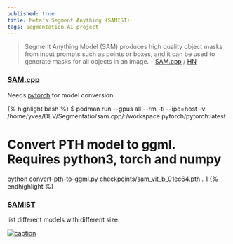 ```yaml
---
published: true
title: Meta's Segment Anything (SAMIST)
tags: segmentation AI project
---
```

> Segment Anything Model (SAM) produces high quality object masks from input prompts such as points or boxes, and it can be used to generate masks for all objects in an image. - [SAM.cpp](https://github.com/YavorGIvanov/sam.cpp?tab=readme-ov-file#samcpp) / [HN](https://news.ycombinator.com/item?id=37398891) 

### [SAM.cpp](https://github.com/YavorGIvanov/sam.cpp?tab=readme-ov-file#samcpp)

Needs [pytorch](https://github.com/pytorch/pytorch?tab=readme-ov-file#docker-image) for model conversion

{% highlight bash %}
$ podman run --gpus all --rm -ti --ipc=host -v /home/yves/DEV/Segmentatio/sam.cpp/:/workspace pytorch/pytorch:latest
# Convert PTH model to ggml. Requires python3, torch and numpy
python convert-pth-to-ggml.py checkpoints/sam_vit_b_01ec64.pth . 1
{% endhighlight %}

### [SAMIST](https://github.com/dibrale/samist?tab=readme-ov-file#samist) 

list different models with different size.


[![caption](https://github.com/facebookresearch/segment-anything/raw/main/assets/masks2.jpg?raw=true)](https://github.com/facebookresearch/segment-anything/?tab=readme-ov-file#segment-anything)
